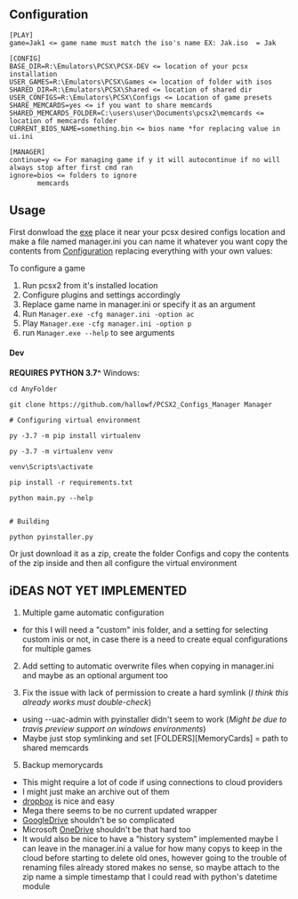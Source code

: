 ## Configuration

```
[PLAY]
game=Jak1 <= game name must match the iso's name EX: Jak.iso  = Jak

[CONFIG]
BASE_DIR=R:\Emulators\PCSX\PCSX-DEV <= location of your pcsx installation
USER_GAMES=R:\Emulators\PCSX\Games <= location of folder with isos
SHARED_DIR=R:\Emulators\PCSX\Shared <= location of shared dir
USER_CONFIGS=R:\Emulators\PCSX\Configs <= Location of game presets
SHARE_MEMCARDS=yes <= if you want to share memcards
SHARED_MEMCARDS_FOLDER=C:\users\user\Documents\pcsx2\memcards <= location of memcards folder
CURRENT_BIOS_NAME=something.bin <= bios name *for replacing value in ui.ini

[MANAGER]
continue=y <= For managing game if y it will autocontinue if no will always stop after first cmd ran
ignore=bios <= folders to ignore
       memcards
```

## Usage

First donwload the [exe](https://github.com/hallowf/PCSX2_Configs_Manager/releases) place it near your pcsx desired configs location
and make a file named manager.ini you can name it whatever you want copy the contents from [Configuration](#configuration)
replacing everything with your own values:


To configure a game
1. Run pcsx2 from it's installed location
2. Configure plugins and settings accordingly
3. Replace game name in manager.ini or specify it as an argument
4. Run `Manager.exe -cfg manager.ini -option ac`
5. Play `Manager.exe -cfg manager.ini -option p`
6. run `Manager.exe --help` to see arguments

#### Dev
**REQUIRES PYTHON 3.7^**
Windows:

```
cd AnyFolder

git clone https://github.com/hallowf/PCSX2_Configs_Manager Manager

# Configuring virtual environment

py -3.7 -m pip install virtualenv

py -3.7 -m virtualenv venv

venv\Scripts\activate

pip install -r requirements.txt

python main.py --help


# Building

python pyinstaller.py

```

Or just download it as a zip, create the folder Configs and copy the contents of the zip inside
and then all configure the virtual environment

## iDEAS NOT YET IMPLEMENTED

1. Multiple game automatic configuration
* for this I will need a "custom" inis folder, and a setting for selecting custom inis or not,
in case there is a need to create equal configurations for multiple games

2. Add setting to automatic overwrite files when copying in manager.ini and maybe as an optional argument too

3. Fix the issue with lack of permission to create a hard symlink (*I think this already works must double-check*)
* using --uac-admin with pyinstaller didn't seem to work (*Might be due to travis preview support on windows environments*)
* Maybe just stop symlinking and set \[FOLDERS\]\[MemoryCards\] = path to shared memcards

5. Backup memorycards
* This might require a lot of code if using connections to cloud providers
* I might just make an archive out of them
* [dropbox](https://github.com/dropbox/dropbox-sdk-python) is nice and easy
* Mega there seems to be no current updated wrapper
* [GoogleDrive](https://developers.google.com/drive/api/v3/quickstart/python) shouldn't be so complicated
* Microsoft [OneDrive](https://github.com/OneDrive/onedrive-sdk-python) shouldn't be that hard too
* It would also be nice to have a "history system" implemented maybe I can leave in the manager.ini a value
for how many copys to keep in the cloud before starting to delete old ones,
however going to the trouble of renaming files already stored makes no sense,
so maybe attach to the zip name a simple timestamp that I could read with python's
datetime module
